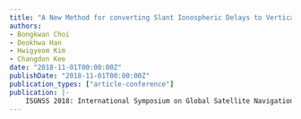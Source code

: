 ```yaml
---
title: "A New Method for converting Slant Ionospheric Delays to Vertical for SBAS Ionospheric corrections"
authors:
- Bongkwan Choi
- Deokhwa Han
- Hwigyeom Kim
- Changdon Kee
date: "2018-11-01T00:00:00Z"
publishDate: "2018-11-01T00:00:00Z"
publication_types: ["article-conference"]
publication: |-
    ISGNSS 2018: International Symposium on Global Satellite Navigation Systems
---
```

